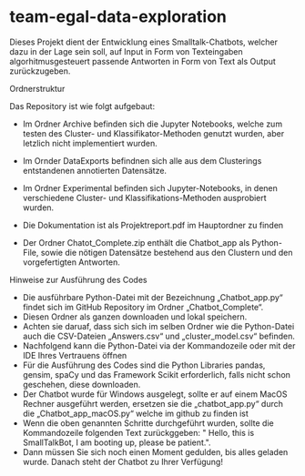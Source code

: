 # team-egal-data-exploration

Dieses Projekt dient der Entwicklung eines Smalltalk-Chatbots, welcher dazu in der Lage sein soll, auf Input in Form von Texteingaben algorhitmusgesteuert passende Antworten in Form von Text als Output zurückzugeben. 



Ordnerstruktur 

Das Repository ist wie folgt aufgebaut:

- Im Ordner Archive befinden sich die Jupyter Notebooks, welche zum testen des Cluster- und Klassifikator-Methoden genutzt wurden, aber letzlich nicht implementiert wurden.
- Im Ornder DataExports befindnen sich alle aus dem Clusterings entstandenen annotierten Datensätze. 
- Im Ordner Experimental befinden sich Jupyter-Notebooks, in denen verschiedene Cluster- und Klassifikations-Methoden ausprobiert wurden. 
- Die Dokumentation ist als Projektreport.pdf im Hauptordner zu finden

- Der Ordner Chatot_Complete.zip enthält die Chatbot_app als Python-File, sowie die nötigen Datensätze bestehend aus den Clustern und den vorgefertigten Antworten.


Hinweise zur Ausführung des Codes 

- Die ausführbare Python-Datei mit der Bezeichnung „Chatbot_app.py“ findet sich im GitHub Repository im Ordner „Chatbot_Complete“. 
- Diesen Ordner als ganzen downloaden und lokal speichern. 
- Achten sie daruaf, dass sich sich im selben Ordner wie die Python-Datei auch die CSV-Dateien „Answers.csv“ und „cluster_model.csv“ befinden. 
- Nachfolgend kann die Python-Datei via der Kommandozeile oder mit der IDE Ihres Vertrauens öffnen
- Für die Ausführung des Codes sind die Python Libraries pandas, gensim, spaCy und das Framework Scikit erforderlich, falls nicht schon geschehen, diese downloaden. 
- Der Chatbot wurde für Windows ausgelegt, sollte er auf einem MacOS Rechner ausgeführt werden, ersetzen sie die „chatbot_app.py“ durch die „Chatbot_app_macOS.py“ welche im github zu finden ist
- Wenn die oben genannten Schritte durchgeführt wurden, sollte die Kommandozeile folgenden Text zurückggeben: " Hello, this is SmallTalkBot, I am booting up, please be patient.". 
- Dann müssen Sie sich noch einen Moment gedulden, bis alles geladen wurde. Danach steht der Chatbot zu Ihrer Verfügung! 

